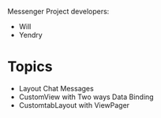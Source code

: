 Messenger Project
developers:<br>
- Will<br>
- Yendry

# Topics
- Layout Chat Messages
- CustomView with Two ways Data Binding
- CustomtabLayout with ViewPager
